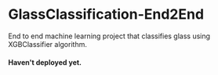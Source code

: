 # GlassClassification-End2End
End to end machine learning project that classifies glass using XGBClassifier algorithm.

#### Haven't deployed yet.


